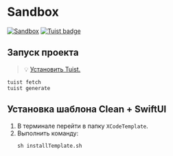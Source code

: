 # Sandbox
[![Sandbox](https://github.com/disavle/sandbox/actions/workflows/swift.yml/badge.svg?branch=dev)](https://github.com/disavle/sandbox/actions/workflows/swift.yml)
[![Tuist badge](https://img.shields.io/badge/Powered%20by-Tuist-blue)](https://tuist.io)

## Запуск проекта
> 💡 [Установить Tuist.](https://docs.tuist.io/tutorial/get-started/)

```
tuist fetch
tuist generate
```

## Установка шаблона Clean + SwiftUI

1. В терминале перейти в папку `XCodeTemplate`.
2. Выполнить команду:
    ```
    sh installTemplate.sh 
    ```
